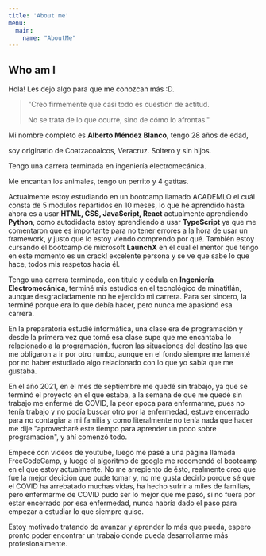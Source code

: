 ```yaml
---
title: 'About me'
menu:
  main:
    name: "AboutMe"
---
```


## Who am I

Hola! Les dejo algo para que me conozcan más :D.

> "Creo firmemente que casi todo es cuestión de actitud. 
> 
>  No se trata de lo que ocurre, sino de cómo lo afrontas."


Mi nombre completo es **Alberto Méndez Blanco**, 
tengo 28 años de edad,

soy originario de Coatzacoalcos, Veracruz. 
Soltero y sin hijos.

Tengo una carrera terminada en ingeniería electromecánica.

Me encantan los animales, tengo un perrito y 4 gatitas.

Actualmente estoy estudiando en un bootcamp llamado ACADEMLO el cuál consta de 5 modulos repartidos en 10 meses, lo que he aprendido hasta ahora es a usar 
**HTML, CSS, JavaScript, React** actualmente aprendiendo **Python**, como autodidacta estoy aprendiendo a usar **TypeScript** ya que me comentaron que es importante para no tener errores a la hora de usar un framework, y justo que lo estoy viendo comprendo por qué. 
También estoy cursando el bootcamp de microsoft **LaunchX** en el cuál el mentor que tengo en este momento es un crack! excelente persona y se ve que sabe lo que hace, todos mis respetos hacia él.

Tengo una carrera terminada, con título y cédula en **Ingeniería Electromecánica**, terminé mis estudios en el tecnológico de minatitlán, aunque desgraciadamente no he ejercido mi carrera. Para ser sincero, la terminé porque era lo que debía hacer, pero nunca me apasionó esa carrera.

En la preparatoria estudié informática, una clase era de programación y desde la primera vez que tomé esa clase supe que me encantaba lo relacionado a la programación, fueron las situaciones del destino las que me obligaron a ir por otro rumbo, aunque en el fondo siempre me lamenté por no haber estudiado algo relacionado con lo que yo sabía que me gustaba.

En el año 2021, en el mes de septiembre me quedé sin trabajo, ya que se terminó el proyecto en el que estaba, a la semana de que me quedé sin trabajo me enfermé de COVID, la peor epoca para enfermarme, pues no tenía trabajo y no podía buscar otro por la enfermedad, estuve encerrado para no contagiar a mi familia y como literalmente no tenía nada que hacer me dije "aprovecharé este tiempo para aprender un poco sobre programación", y ahí comenzó todo.

Empecé con videos de youtube, luego me pasé a una página llamada FreeCodeCamp, y luego el algoritmo de google me recomendó el bootcamp en el que estoy actualmente.
No me arrepiento de ésto, realmente creo que fue la mejor decición que pude tomar y, no me gusta decirlo porque sé que el COVID ha arrebatado muchas vidas, ha hecho sufrir a miles de familias, pero enfermarme de COVID pudo ser lo mejor que me pasó, si no fuera por estar encerrado por esa enfermedad, nunca habría dado el paso para empezar a estudiar lo que siempre quise.

Estoy motivado tratando de avanzar y aprender lo más que pueda, espero pronto poder encontrar un trabajo donde pueda desarrollarme más profesionalmente.
